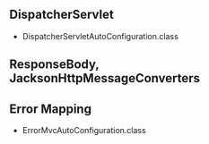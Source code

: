 ## DispatcherServlet

- DispatcherServletAutoConfiguration.class

## ResponseBody, JacksonHttpMessageConverters

## Error Mapping

- ErrorMvcAutoConfiguration.class